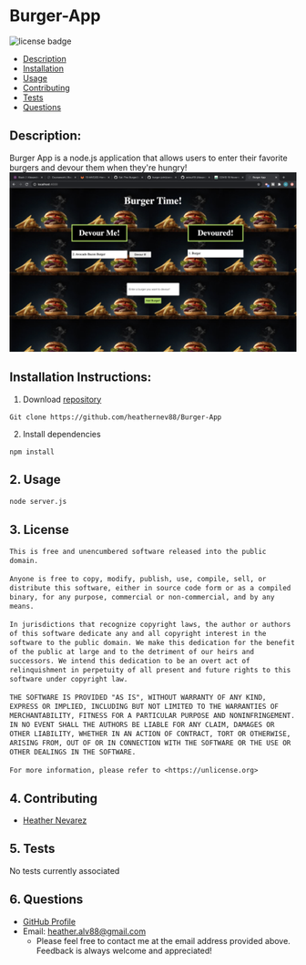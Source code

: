 # Burger-App

![license badge](
      https://img.shields.io/badge/license-Unlicense-blue
      )
  
  * [Description](#description)
  * [Installation](#installation)
  * [Usage](#usage)
  * [Contributing](#contributing)
  * [Tests](#tests)
  * [Questions](#questions)
  
  
## Description:
  Burger App is a node.js application that allows users to enter their favorite burgers and devour them when they're hungry!
![screenshot](burgerapp.jpg)
  ## Installation Instructions:
  
  1. Download [repository](https://github.com/heathernev88/burger-app)

	Git clone https://github.com/heathernev88/Burger-App
  2. Install dependencies

	npm install


## 2. Usage

	node server.js
  

## 3. License

	This is free and unencumbered software released into the public domain.

    Anyone is free to copy, modify, publish, use, compile, sell, or
    distribute this software, either in source code form or as a compiled
    binary, for any purpose, commercial or non-commercial, and by any
    means.

    In jurisdictions that recognize copyright laws, the author or authors
    of this software dedicate any and all copyright interest in the
    software to the public domain. We make this dedication for the benefit
    of the public at large and to the detriment of our heirs and
    successors. We intend this dedication to be an overt act of
    relinquishment in perpetuity of all present and future rights to this
    software under copyright law.

    THE SOFTWARE IS PROVIDED "AS IS", WITHOUT WARRANTY OF ANY KIND,
    EXPRESS OR IMPLIED, INCLUDING BUT NOT LIMITED TO THE WARRANTIES OF
    MERCHANTABILITY, FITNESS FOR A PARTICULAR PURPOSE AND NONINFRINGEMENT.
    IN NO EVENT SHALL THE AUTHORS BE LIABLE FOR ANY CLAIM, DAMAGES OR
    OTHER LIABILITY, WHETHER IN AN ACTION OF CONTRACT, TORT OR OTHERWISE,
    ARISING FROM, OUT OF OR IN CONNECTION WITH THE SOFTWARE OR THE USE OR
    OTHER DEALINGS IN THE SOFTWARE.

    For more information, please refer to <https://unlicense.org>


## 4. Contributing

  + [Heather Nevarez](https://github.com/heathernev88)


## 5. Tests

  No tests currently associated


## 6. Questions

  + [GitHub Profile](https://github.com/heathernev88)
  + Email: heather.alv88@gmail.com  
    + Please feel free to contact me at the email address provided above. Feedback is always welcome and appreciated!